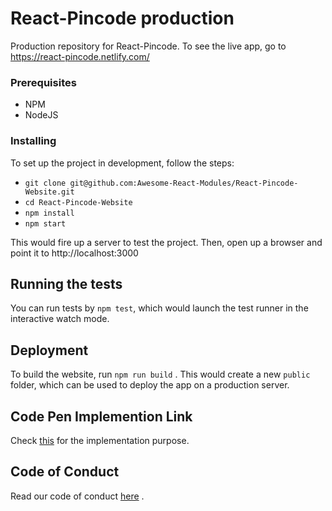 # React-Pincode production
Production repository for React-Pincode. To see the live app, go to https://react-pincode.netlify.com/

### Prerequisites
* NPM
* NodeJS

### Installing

To set up the project in development, follow the steps:

* `git clone git@github.com:Awesome-React-Modules/React-Pincode-Website.git`
* `cd React-Pincode-Website`
* `npm install`
* `npm start`

This would fire up a server to test the project. Then, open up a browser and point it to  http://localhost:3000

## Running the tests

You can run tests by `npm test`, which would launch the test runner in the interactive watch mode.

## Deployment

To build the website, run `npm run build` . This would create a new `public` folder, which can be used to deploy the app on a production server.

## Code Pen Implemention Link
Check [this](https://codesandbox.io/s/github/Awesome-React-Modules/React-Pincode-Website) for the implementation purpose.
## Code of Conduct
Read our code of conduct [here](CODE_OF_CONDUCT.md) .
